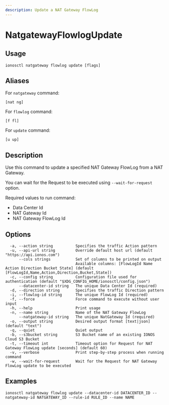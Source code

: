 ```yaml
---
description: Update a NAT Gateway FlowLog
---
```


# NatgatewayFlowlogUpdate

## Usage

```text
ionosctl natgateway flowlog update [flags]
```

## Aliases

For `natgateway` command:

```text
[nat ng]
```

For `flowlog` command:

```text
[f fl]
```

For `update` command:

```text
[u up]
```

## Description

Use this command to update a specified NAT Gateway FlowLog from a NAT Gateway.

You can wait for the Request to be executed using `--wait-for-request` option.

Required values to run command:

* Data Center Id
* NAT Gateway Id
* NAT Gateway FlowLog Id

## Options

```text
  -a, --action string          Specifies the traffic Action pattern
  -u, --api-url string         Override default host url (default "https://api.ionos.com")
      --cols strings           Set of columns to be printed on output 
                               Available columns: [FlowLogId Name Action Direction Bucket State] (default [FlowLogId,Name,Action,Direction,Bucket,State])
  -c, --config string          Configuration file used for authentication (default "$XDG_CONFIG_HOME/ionosctl/config.json")
      --datacenter-id string   The unique Data Center Id (required)
  -d, --direction string       Specifies the traffic Direction pattern
  -i, --flowlog-id string      The unique FlowLog Id (required)
  -f, --force                  Force command to execute without user input
  -h, --help                   Print usage
  -n, --name string            Name of the NAT Gateway FlowLog
      --natgateway-id string   The unique NatGateway Id (required)
  -o, --output string          Desired output format [text|json] (default "text")
  -q, --quiet                  Quiet output
  -b, --s3bucket string        S3 Bucket name of an existing IONOS Cloud S3 Bucket
  -t, --timeout int            Timeout option for Request for NAT Gateway FlowLog update [seconds] (default 60)
  -v, --verbose                Print step-by-step process when running command
  -w, --wait-for-request       Wait for the Request for NAT Gateway FlowLog update to be executed
```

## Examples

```text
ionosctl natgateway flowlog update --datacenter-id DATACENTER_ID --natgateway-id NATGATEWAY_ID --rule-id RULE_ID --name NAME
```

